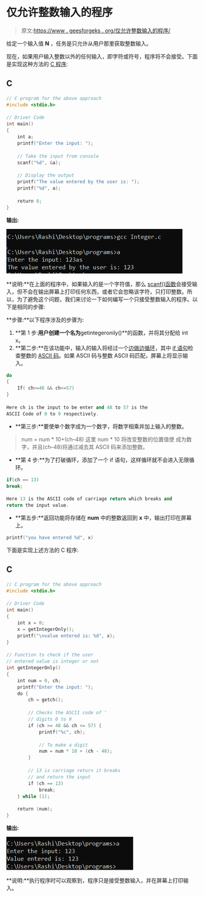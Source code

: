 # 仅允许整数输入的程序

> 原文:[https://www . geesforgeks . org/仅允许整数输入的程序/](https://www.geeksforgeeks.org/program-that-allows-integer-input-only/)

给定一个输入值 **N** ，任务是只允许从用户那里获取整数输入。

现在，如果用户输入整数以外的任何输入，即字符或符号，程序将不会接受。下面是实现这种方法的 [C 程序](https://www.geeksforgeeks.org/c-language-set-1-introduction/):

## C

```cpp
// C program for the above approach
#include <stdio.h>

// Driver Code
int main()
{
    int a;
    printf("Enter the input: ");

    // Take the input from console
    scanf("%d", &a);

    // Display the output
    printf("The value entered by the user is: ");
    printf("%d", a);

    return 0;
}
```

**输出:**

![Output](img/c716c9ad812b8e1cc196959e83845e01.png)

**说明:**在上面的程序中，如果输入的是一个字符值，那么 [scanf()函数](https://www.geeksforgeeks.org/scanf-and-fscanf-in-c-simple-yet-poweful/)会接受输入，但不会在输出屏幕上打印任何东西，或者它会忽略该字符，只打印整数。所以，为了避免这个问题，我们来讨论一下如何编写一个只接受整数输入的程序。以下是相同的步骤:

**步骤:**以下程序涉及的步骤为:

1.  **第 1 步:**用户创建一个名为**getintegeronily()**的函数，并将其分配给 int x。
2.  **第二步:**在该功能中，输入的输入将经过一个[边做边循环](https://www.geeksforgeeks.org/c-c-do-while-loop-with-examples/)，其中 [if 语句](https://www.geeksforgeeks.org/decision-making-c-c-else-nested-else/)检查整数的 [ASCII 码](https://www.geeksforgeeks.org/program-print-ascii-value-character/)。如果 ASCII 码与整数 ASCII 码匹配，屏幕上将显示输入。

```cpp
do
{
    If( ch>=48 && ch<=57)
}

Here ch is the input to be enter and 48 to 57 is the 
ASCII Code of 0 to 9 respectively. 
```

*   **第三步:**要使单个数字成为一个数字，将数字相乘并加上输入的整数。

> num = num * 10+(ch–48)
> 这里 num * 10 将改变整数的位置值使
> 成为数字，并且(ch–48)将通过减去其 ASCII 码来添加整数。

*   **第 4 步:**为了打破循环，添加了一个 if 语句，这样循环就不会进入无限循环。

```cpp
if(ch == 13)
break;

Here 13 is the ASCII code of carriage return which breaks and 
return the input value.
```

*   **第五步:**返回功能将存储在 **num** 中的整数返回到 **x** 中，输出打印在屏幕上。

```cpp
printf("you have entered %d", x)
```

下面是实现上述方法的 C 程序:

## C

```cpp
// C program for the above approach
#include <stdio.h>

// Driver Code
int main()
{
    int x = 0;
    x = getIntegerOnly();
    printf("\nvalue entered is: %d", x);
}

// Function to check if the user
// entered value is integer or not
int getIntegerOnly()
{
    int num = 0, ch;
    printf("Enter the input: ");
    do {
        ch = getch();

        // Checks the ASCII code of '
        // digits 0 to 9
        if (ch >= 48 && ch <= 57) {
            printf("%c", ch);

            // To make a digit
            num = num * 10 + (ch - 48);
        }

        // 13 is carriage return it breaks
        // and return the input
        if (ch == 13)
            break;
    } while (1);

    return (num);
}
```

**输出:**

![Output](img/75f336731b04fa5da6fe763a1dc1eba0.png)

**说明:**执行程序时可以观察到，程序只是接受整数输入，并在屏幕上打印输入。